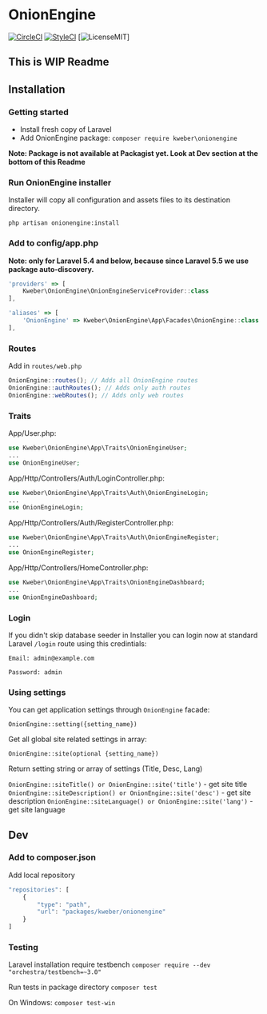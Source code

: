 # OnionEngine

[![CircleCI](https://circleci.com/gh/kWeb24/OnionEngine.svg?style=svg)](https://circleci.com/gh/kWeb24/OnionEngine)
[![StyleCI](https://github.styleci.io/repos/169605643/shield?branch=develop)](https://github.styleci.io/repos/169605643)
[![LicenseMIT](https://img.shields.io/github/license/kWeb24/OnionEngine.svg?style=flat)]
## This is WIP Readme

## Installation

### Getting started
* Install fresh copy of Laravel
* Add OnionEngine package: `composer require kweber\onionengine`

**Note: Package is not available at Packagist yet. Look at Dev section at the bottom of this Readme**

### Run OnionEngine installer

Installer will copy all configuration and assets files to its destination directory.

`php artisan onionengine:install`

### Add to config/app.php

**Note: only for Laravel 5.4 and below, because since Laravel 5.5 we use package auto-discovery.**

```javascript
'providers' => [
    Kweber\OnionEngine\OnionEngineServiceProvider::class
],

'aliases' => [
    'OnionEngine' => Kweber\OnionEngine\App\Facades\OnionEngine::class
],
```

### Routes
Add in `routes/web.php`

```javascript
OnionEngine::routes(); // Adds all OnionEngine routes
OnionEngine::authRoutes(); // Adds only auth routes
OnionEngine::webRoutes(); // Adds only web routes
```

### Traits

App/User.php:

```php
use Kweber\OnionEngine\App\Traits\OnionEngineUser;
...
use OnionEngineUser;
```

App/Http/Controllers/Auth/LoginController.php:

```php
use Kweber\OnionEngine\App\Traits\Auth\OnionEngineLogin;
...
use OnionEngineLogin;
```

App/Http/Controllers/Auth/RegisterController.php:

```php
use Kweber\OnionEngine\App\Traits\Auth\OnionEngineRegister;
...
use OnionEngineRegister;
```

App/Http/Controllers/HomeController.php:

```php
use Kweber\OnionEngine\App\Traits\OnionEngineDashboard;
...
use OnionEngineDashboard;
```

### Login
If you didn't skip database seeder in Installer you can login now at standard Laravel `/login` route
using this credintials:

`Email: admin@example.com`

`Password: admin`

### Using settings
You can get application settings through `OnionEngine` facade:

`OnionEngine::setting({setting_name})`

Get all global site related settings in array:

`OnionEngine::site(optional {setting_name})`

Return setting string or array of settings (Title, Desc, Lang)

`OnionEngine::siteTitle() or OnionEngine::site('title')` - get site title
`OnionEngine::siteDescription() or OnionEngine::site('desc')` - get site description
`OnionEngine::siteLanguage() or OnionEngine::site('lang')` - get site language

## Dev

### Add to composer.json

Add local repository
```javascript
"repositories": [
    {
        "type": "path",
        "url": "packages/kweber/onionengine"
    }
]
```

### Testing
Laravel installation require testbench
`composer require --dev "orchestra/testbench=~3.0"`

Run tests in package directory
`composer test`

On Windows:
`composer test-win`
